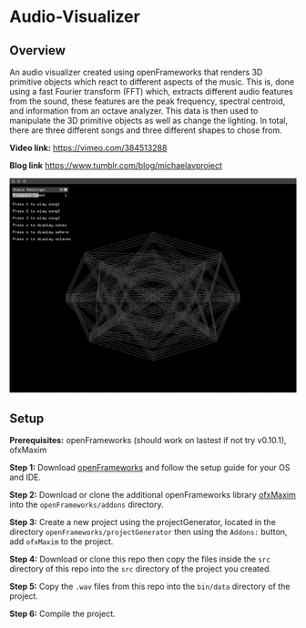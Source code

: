 # Audio-Visualizer

## Overview

An audio visualizer created using openFrameworks that renders 3D primitive objects which react to different aspects of the music. This is, done using a fast Fourier transform (FFT) which, extracts different audio features from the sound, these features are the peak frequency, spectral centroid, and information from an octave analyzer. This data is then used to manipulate the 3D primitive objects as well as change the lighting. In total, there are three different songs and three different shapes to chose from.  

**Video link:** https://vimeo.com/384513288

**Blog link** https://www.tumblr.com/blog/michaelavproject

![](preview.gif)

## Setup

**Prerequisites:** openFrameworks (should work on lastest if not try v0.10.1), ofxMaxim

**Step 1:** Download [openFrameworks](https://openframeworks.cc/download/) and follow the setup guide for your OS and IDE.

**Step 2:** Download or clone the additional openFrameworks library [ofxMaxim](https://github.com/micknoise/Maximilian) into the ```openFrameworks/addons``` directory.

**Step 3:** Create a new project using the projectGenerator, located in the directory ```openFrameworks/projectGenerator``` then using the ```Addons:``` button, add ```ofxMaxim``` to the project.

**Step 4:** Download or clone this repo then copy the files inside the ```src``` directory of this repo into the ```src``` directory of the project you created.

**Step 5:** Copy the ```.wav``` files from this repo into the ```bin/data``` directory of the project.

**Step 6:** Compile the project.

